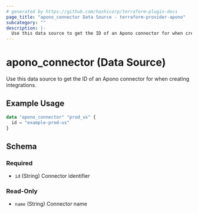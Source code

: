 ```yaml
---
# generated by https://github.com/hashicorp/terraform-plugin-docs
page_title: "apono_connector Data Source - terraform-provider-apono"
subcategory: ""
description: |-
  Use this data source to get the ID of an Apono connector for when creating integrations.
---
```


# apono_connector (Data Source)

Use this data source to get the ID of an Apono connector for when creating integrations.

## Example Usage

```terraform
data "apono_connector" "prod_us" {
  id = "example-prod-us"
}
```

<!-- schema generated by tfplugindocs -->
## Schema

### Required

- `id` (String) Connector identifier

### Read-Only

- `name` (String) Connector name


